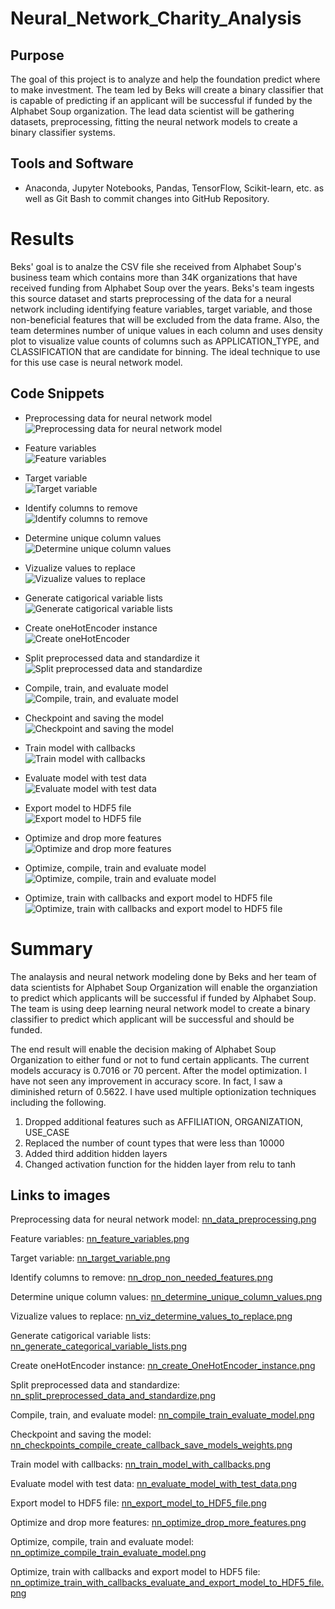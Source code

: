 # Neural_Network_Charity_Analysis

## Purpose

The goal of this project is to analyze and help the foundation predict where to make investment. The team led by Beks will create a binary classifier that is capable of predicting if an applicant will be
successful if funded by the Alphabet Soup organization. The lead data scientist will be gathering datasets, preprocessing, fitting the neural network models to create a binary classifier systems.



## Tools and Software 
- Anaconda, Jupyter Notebooks, Pandas, TensorFlow, Scikit-learn, etc. as well as Git Bash to commit changes into GitHub Repository.


# Results
Beks' goal is to analze the CSV file she received from Alphabet Soup's business team which contains more than 34K organizations that have received funding from Alphabet Soup over the years.
Beks's team ingests this source dataset and starts preprocessing of the data for a neural network including identifying feature variables, target variable, and those non-beneficial features that
will be excluded from the data frame. Also, the team determines number of unique values in each column and uses density plot to visualize value counts of columns such as APPLICATION_TYPE, and CLASSIFICATION 
that are candidate for binning. The ideal technique to use for this use case is neural network model.<br>


## Code Snippets 

- Preprocessing data for neural network model<br>
![Preprocessing data for neural network model](/Resources/nn_data_preprocessing.png)<br>

- Feature variables<br>
![Feature variables](/Resources/nn_feature_variables.png)<br>

- Target variable<br>
![Target variable](/Resources/nn_target_variable.png)<br>

- Identify columns to remove<br>
![Identify columns to remove](/Resources/nn_drop_non_needed_features.png)<br>

- Determine unique column values<br>
![Determine unique column values](/Resources/nn_determine_unique_column_values.png)<br>

- Vizualize values to replace<br>
![Vizualize values to replace](/Resources/nn_viz_determine_values_to_replace.png)<br>

- Generate catigorical variable lists<br>
![Generate catigorical variable lists](/Resources/nn_generate_categorical_variable_lists.png)<br>

- Create oneHotEncoder instance<br>
![Create oneHotEncoder](/Resources/nn_create_OneHotEncoder_instance.png)<br>

- Split preprocessed data and standardize it<br>
![Split preprocessed data and standardize](/Resources/nn_split_preprocessed_data_and_standardize.png)<br>

- Compile, train, and evaluate model<br>
![Compile, train, and evaluate model](/Resources/nn_compile_train_evaluate_model.png)<br>

- Checkpoint and saving the model<br>
![Checkpoint and saving the model](/Resources/nn_checkpoints_compile_create_callback_save_models_weights.png)<br>

- Train model with callbacks<br>
![Train model with callbacks](/Resources/nn_train_model_with_callbacks.png)<br>

- Evaluate model with test data<br>
![Evaluate model with test data](/Resources/nn_evaluate_model_with_test_data.png)<br>

- Export model to HDF5 file<br>
![Export model to HDF5 file](/Resources/nn_export_model_to_HDF5_file.png)<br>

- Optimize and drop more features<br>
![Optimize and drop more features](/Resources/nn_optimize_drop_more_features.png)<br>

- Optimize, compile, train and evaluate model<br>
![Optimize, compile, train and evaluate model](/Resources/nn_optimize_compile_train_evaluate_model.png)<br>

- Optimize, train with callbacks and export model to HDF5 file<br>
![Optimize, train with callbacks and export model to HDF5 file](/Resources/nn_optimize_train_with_callbacks_evaluate_and_export_model_to_HDF5_file.png)<br>



# Summary

The analaysis and neural network modeling done by Beks and her team of data scientists for Alphabet Soup Organization will enable the organziation to predict which applicants will be successful
if funded by Alphabet Soup. The team is using deep learning neural network model to create a binary classifier to predict which applicant will be successful and should be funded.

The end result will enable the decision making of Alphabet Soup Organization to either fund or not to fund certain applicants. The current models accuracy is 0.7016 or 70 percent. 
After the model optimization. I have not seen any improvement in accuracy score. In fact, I saw a diminished return of 0.5622. I have used multiple optionization techniques including the following.
1.	Dropped additional features such as AFFILIATION, ORGANIZATION, USE_CASE
2.	Replaced the number of count types that were less than 10000
3.	Added third addition hidden layers
4.	Changed activation function for the hidden layer from relu to tanh


## Links to images

Preprocessing data for neural network model: [nn_data_preprocessing.png](https://github.com/bariir/Neural_Network_Charity_Analysis/tree/main/Resources/nn_data_preprocessing.png?raw=true)<br>

Feature variables: [nn_feature_variables.png](https://github.com/bariir/Neural_Network_Charity_Analysis/tree/main/Resources/nn_feature_variables.png?raw=true)<br>

Target variable: [nn_target_variable.png](https://github.com/bariir/Neural_Network_Charity_Analysis/tree/main/Resources/nn_target_variable.png?raw=true)<br>

Identify columns to remove: [nn_drop_non_needed_features.png](https://github.com/bariir/Neural_Network_Charity_Analysis/tree/main/Resources/nn_drop_non_needed_features.png?raw=true)<br>

Determine unique column values: [nn_determine_unique_column_values.png](https://github.com/bariir/Neural_Network_Charity_Analysis/tree/main/Resources/nn_determine_unique_column_values.png?raw=true)<br>

Vizualize values to replace: [nn_viz_determine_values_to_replace.png](https://github.com/bariir/Neural_Network_Charity_Analysis/tree/main/Resources/nn_viz_determine_values_to_replace.png?raw=true)<br>

Generate catigorical variable lists: [nn_generate_categorical_variable_lists.png](https://github.com/bariir/Neural_Network_Charity_Analysis/tree/main/Resources/nn_generate_categorical_variable_lists.png?raw=true)<br>

Create oneHotEncoder instance: [nn_create_OneHotEncoder_instance.png](https://github.com/bariir/Neural_Network_Charity_Analysis/tree/main/Resources/nn_create_OneHotEncoder_instance.png?raw=true)<br>

Split preprocessed data and standardize: [nn_split_preprocessed_data_and_standardize.png](https://github.com/bariir/Neural_Network_Charity_Analysis/tree/main/Resources/nn_split_preprocessed_data_and_standardize.png?raw=true)<br>

Compile, train, and evaluate model: [nn_compile_train_evaluate_model.png](https://github.com/bariir/Neural_Network_Charity_Analysis/tree/main/Resources/nn_compile_train_evaluate_model.png?raw=true)<br>

Checkpoint and saving the model: [nn_checkpoints_compile_create_callback_save_models_weights.png](https://github.com/bariir/Neural_Network_Charity_Analysis/tree/main/Resources/nn_checkpoints_compile_create_callback_save_models_weights.png?raw=true)<br>

Train model with callbacks: [nn_train_model_with_callbacks.png](https://github.com/bariir/Neural_Network_Charity_Analysis/tree/main/Resources/nn_train_model_with_callbacks.png?raw=true)<br>

Evaluate model with test data: [nn_evaluate_model_with_test_data.png](https://github.com/bariir/Neural_Network_Charity_Analysis/tree/main/Resources/nn_evaluate_model_with_test_data.png?raw=true)<br>

Export model to HDF5 file: [nn_export_model_to_HDF5_file.png](https://github.com/bariir/Neural_Network_Charity_Analysis/tree/main/Resources/nn_export_model_to_HDF5_file.png?raw=true)<br>

Optimize and drop more features: [nn_optimize_drop_more_features.png](https://github.com/bariir/Neural_Network_Charity_Analysis/tree/main/Resources/nn_optimize_drop_more_features.png?raw=true)<br>

Optimize, compile, train and evaluate model: [nn_optimize_compile_train_evaluate_model.png](https://github.com/bariir/Neural_Network_Charity_Analysis/tree/main/Resources/nn_optimize_compile_train_evaluate_model.png?raw=true)<br>

Optimize, train with callbacks and export model to HDF5 file: [nn_optimize_train_with_callbacks_evaluate_and_export_model_to_HDF5_file.png](https://github.com/bariir/Neural_Network_Charity_Analysis/tree/main/Resources/nn_optimize_train_with_callbacks_evaluate_and_export_model_to_HDF5_file.png?raw=true)<br>



